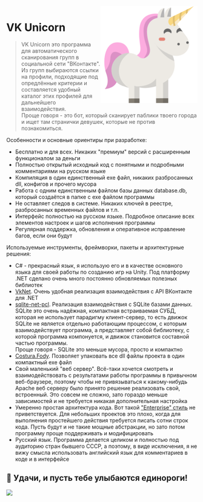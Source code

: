 <img src="./media/icon.png?raw=true" align="right" height="255" />

VK Unicorn
======================
> VK Unicorn это программа для автоматического сканирования групп в социальной сети "ВКонтакте". Из групп выбираются ссылки на профили, подходящие под опредлённые критерии и составляется удобный каталог этих профилей для дальнейшего взаимодействия.<br>Проще говоря - это бот, который сканирует паблики твоего города и ищет там странички девушек, которые не против познакомиться.

Особенности и основные ориентиры при разработке:
- Бесплатно и для всех. Никаких "премиум" версий с расширенным функционалом за деньги
- Полностью открытый исходный код с понятными и подробными комментариями на русском языке
- Компиляция в один единственный exe файл, никаких разбросанных dll, конфигов и прочего мусора
- Работа с одним единственным файлом базы данных database.db, который создаётся в папке с exe файлом программы
- Не оставляет следов в системе. Никаких ключей в реестре, разбросанных временных файлов и т.п.
- Интерфейс полностью на русском языке. Подробное описание всех элементов настроек и шагов исполнения программы
- Регулярная поддержка, обновления и оперативное исправление багов, если они будут

Используемые инструменты, фреймворки, пакеты и архитектурные решения:
- C# - прекрасный язык, я использую его и в качестве основного языка для своей работы по созданию игр на Unity. Под платформу .NET сделано очень много постоянно обновляемых полезных библиотек
- [VkNet](https://www.nuget.org/packages/VkNet). Очень удобная реализация взаимодействия с API ВКонтакте для .NET
- [sqlite-net-pcl](https://www.nuget.org/packages/sqlite-net-pcl). Реализация взаимодействия с SQLite базами данных. SQLite это очень надёжная, компактная встраиваемая СУБД, которая не использует парадигму клиент-сервер, то есть движок SQLite не является отдельно работающим процессом, с которым взаимодействует программа, а представляет собой библиотеку, с которой программа компонуется, и движок становится составной частью программы.<br>Проще говоря - SQLite это меньше мусора, просто и компактно
- [Costura.Fody](https://www.nuget.org/packages/Costura.Fody). Позволяет упаковать все dll файлы проекта в один компактный exe файл
- Свой маленький "веб сервер". Всё-таки хочется смотреть и взаимодействовать с результатами работы программы в привычном веб-браузере, поэтому чтобы не привязываться к какому-нибудь Apache веб серверу было принято решение реализовать свой, встроенный. Это совсем не сложно, зато гораздо меньше зависимостей и не требуется никакая дополнительная настройка
- Умеренно простая архитектура кода. Вот такой ["Enterprise" стиль](https://gist.github.com/lolzballs/2152bc0f31ee0286b722) не приветствуется. Для небольших проектов это плохо, когда для выполнения простейшего действия требуется писать сотни строк кода. Пусть будут и не такие мощные абстракции, но зато потом программу проще поддерживать и модифицировать
- Русский язык. Программа делается целиком и полностью под аудиторию стран бывшего СССР, а поэтому, в виде исключения, я не вижу смысла использовать английский язык для комментариев в коде и в интерфейсе

## 💬 Удачи, и пусть тебе улыбаются единороги!
<img align="left" src="./docs/unicorn.gif?raw=true">
